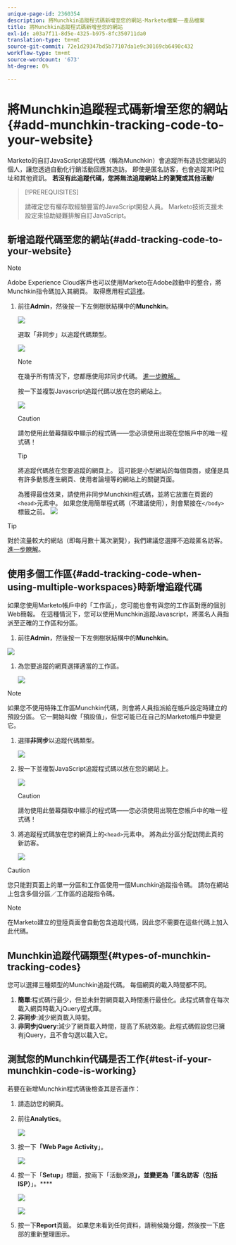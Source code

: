 ```yaml
---
unique-page-id: 2360354
description: 將Munchkin追蹤程式碼新增至您的網站-Marketo檔案——產品檔案
title: 將Munchkin追蹤程式碼新增至您的網站
exl-id: a03a7f11-8d5e-4325-b975-8fc350711da0
translation-type: tm+mt
source-git-commit: 72e1d29347bd5b77107da1e9c30169cb6490c432
workflow-type: tm+mt
source-wordcount: '673'
ht-degree: 0%

---
```


# 將Munchkin追蹤程式碼新增至您的網站{#add-munchkin-tracking-code-to-your-website}

Marketo的自訂JavaScript追蹤代碼（稱為Munchkin）會追蹤所有造訪您網站的個人，讓您透過自動化行銷活動回應其造訪。 即使是匿名訪客，也會追蹤其IP位址和其他資訊。 **若沒有此追蹤代碼，您將無法追蹤網站上的瀏覽或其他活動**!

>[!PREREQUISITES]
>
>請確定您有權存取經驗豐富的JavaScript開發人員。 Marketo技術支援未設定來協助疑難排解自訂JavaScript。

## 新增追蹤代碼至您的網站{#add-tracking-code-to-your-website}

>[!NOTE]
>
>Adobe Experience Cloud客戶也可以使用Marketo在Adobe啟動中的整合，將Munchkin指令碼加入其網頁。 取得應用程式[這裡](https://www.adobeexchange.com/experiencecloud.details.101054.html)。

1. 前往&#x200B;**Admin**，然後按一下左側樹狀結構中的&#x200B;**Munchkin**。

   ![](assets/image2015-8-25-16-3a21-3a14.png)

   選取「非同步」以追蹤代碼類型。

   ![](assets/image2015-8-25-16-3a24-3a33.png)

   >[!NOTE]
   >
   >在幾乎所有情況下，您都應使用非同步代碼。 [進一步瞭解。](#types-of-munchkin-tracking-codes)

   按一下並複製Javascript追蹤代碼以放在您的網站上。

   ![](assets/image2015-8-25-16-3a26-3a12.png)

   >[!CAUTION]
   >
   >請勿使用此螢幕擷取中顯示的程式碼——您必須使用出現在您帳戶中的唯一程式碼！

   >[!TIP]
   >
   >將追蹤代碼放在您要追蹤的網頁上。 這可能是小型網站的每個頁面，或僅是具有許多動態產生網頁、使用者論壇等的網站上的關鍵頁面。

   為獲得最佳效果，請使用非同步Munchkin程式碼，並將它放置在頁面的`<head>`元素中。 如果您使用簡單程式碼（不建議使用），則會緊接在`</body>`標籤之前。
   ![](assets/image2015-8-25-16-3a5-3a20.png)

>[!TIP]
>
>對於流量較大的網站（即每月數十萬次瀏覽），我們建議您選擇不追蹤匿名訪客。 [進一步瞭解](https://developers.marketo.com/documentation/websites/lead-tracking-munchkin-js/)。

## 使用多個工作區{#add-tracking-code-when-using-multiple-workspaces}時新增追蹤代碼

如果您使用Marketo帳戶中的「工作區」，您可能也會有與您的工作區對應的個別Web簡報。 在這種情況下，您可以使用Munchkin追蹤Javascript，將匿名人員指派至正確的工作區和分區。

1. 前往&#x200B;**Admin**，然後按一下左側樹狀結構中的&#x200B;**Munchkin**。

![](assets/image2015-8-25-16-3a28-3a41.png)

1. 為您要追蹤的網頁選擇適當的工作區。

   ![](assets/image2015-8-25-16-3a30-3a32.png)

>[!NOTE]
>
>如果您不使用特殊工作區Munchkin代碼，則會將人員指派給在帳戶設定時建立的預設分區。 它一開始叫做「預設值」，但您可能已在自己的Marketo帳戶中變更它。

1. 選擇&#x200B;**非同步**&#x200B;以追蹤代碼類型。

   ![](assets/image2015-8-25-16-3a32-3a42.png)

1. 按一下並複製JavaScript追蹤程式碼以放在您的網站上。

   ![](assets/image2015-8-25-16-3a34-3a7.png)

   >[!CAUTION]
   >
   >請勿使用此螢幕擷取中顯示的程式碼——您必須使用出現在您帳戶中的唯一程式碼！

1. 將追蹤程式碼放在您的網頁上的`<head>`元素中。 將為此分區分配訪問此頁的新訪客。

   ![](assets/image2015-8-25-16-3a5-3a20.png)

>[!CAUTION]
>
>您只能對頁面上的單一分區和工作區使用一個Munchkin追蹤指令碼。 請勿在網站上包含多個分區／工作區的追蹤指令碼。

>[!NOTE]
>
>在Marketo建立的登陸頁面會自動包含追蹤代碼，因此您不需要在這些代碼上加入此代碼。

## Munchkin追蹤代碼類型{#types-of-munchkin-tracking-codes}

您可以選擇三種類型的Munchkin追蹤代碼。 每個網頁的載入時間都不同。

1. **簡單**:程式碼行最少，但並未針對網頁載入時間進行最佳化。此程式碼會在每次載入網頁時載入jQuery程式庫。
1. **非同步**:減少網頁載入時間。
1. **非同步jQuery**:減少了網頁載入時間，提高了系統效能。此程式碼假設您已擁有jQuery，且不會勾選以載入它。

## 測試您的Munchkin代碼是否工作{#test-if-your-munchkin-code-is-working}

若要在新增Munchkin程式碼後檢查其是否運作：

1. 請造訪您的網頁。

1. 前往&#x200B;**Analytics**。

   ![](assets/mainnav-analytics-hand.png)

1. 按一下&#x200B;**「Web Page Activity**」。

   ![](assets/webanalytics.png)

1. 按一下「**Setup**」標籤，按兩下「活動來源&#x200B;**」，並變更為「匿名訪客（包括ISP）**」。****

   ![](assets/analytics-activity-source.png)

   ![](assets/activitysource.png)

1. 按一下&#x200B;**Report**&#x200B;頁籤。 如果您未看到任何資料，請稍候幾分鐘，然後按一下底部的重新整理圖示。
